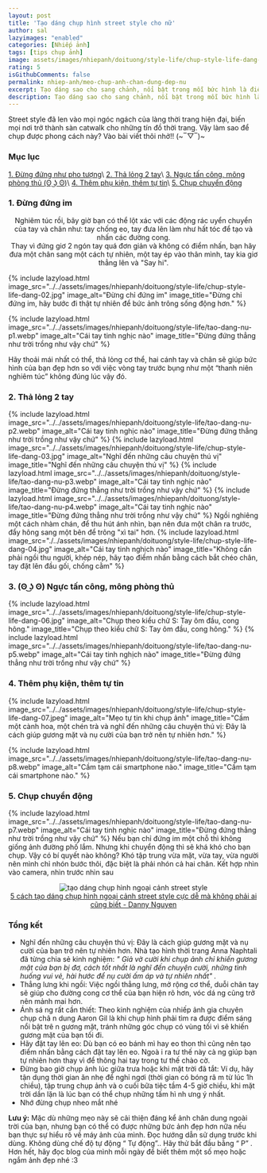 ```yaml
---
layout: post
title: 'Tạo dáng chụp hình street style cho nữ'
author: sal
lazyimages: "enabled"
categories: [Nhiếp ảnh]
tags: [tips chụp ảnh]
image: assets/images/nhiepanh/doituong/style-life/chup-style-life-dang-005.jpg
rating: 5
isGithubComments: false
permalink: nhiep-anh/meo-chup-anh-chan-dung-dep-nu
excerpt: Tạo dáng sao cho sang chảnh, nổi bật trong mỗi bức hình là điều quan tâm hàng đầu của các tín đồ “sống ảo”. Những gợi ý về tư thế tạo dáng cũng như trang phục sẽ giúp bạn có được bức ảnh đậm chất street style nghìn like.
description: Tạo dáng sao cho sang chảnh, nổi bật trong mỗi bức hình là điều quan tâm hàng đầu của các tín đồ “sống ảo”. Những gợi ý về tư thế tạo dáng cũng như trang phục sẽ giúp bạn có được bức ảnh đậm chất street style nghìn like.
---
```


Street style đã len vào mọi ngóc ngách của làng thời trang hiện đại, biến mọi nơi trở thành sàn catwalk cho những tín đồ thời trang. Vậy làm sao để chụp được phong cách này? Vào bài viết thôi nhở!! (~‾▽‾)~

### Mục lục

[1. Đừng đứng như pho tượng](#tip1)\\
[2. Thả lỏng 2 tay](#tip2)\\
[3. Ngực tấn công, mông phòng thủ (ʘ ͜ʖ ʘ)](#tip3)\\
[4. Thêm phụ kiện, thêm tự tin](#tip4)\\
[5. Chụp chuyển động](#tip5)

<a name="tip1"></a>
<h3>1. Đừng đứng im</h3>
<p style="text-align:center; ">
  Nghiêm túc rồi, bây giờ bạn có thể lột xác với các động rác uyển chuyển của tay và chân như: tay chống eo, tay đưa lên làm như hất tóc để tạo và nhấn các đường cong.<br>Thay vì đứng giơ 2 ngón tay quá đơn giản và không có điểm nhấn, bạn hãy đưa một chân sang một cách tự nhiên, một tay ép vào thân mình, tay kia giơ thẳng lên và "Say hi".<br>
</p>
{% include lazyload.html image_src="../../assets/images/nhiepanh/doituong/style-life/chup-style-life-dang-02.jpg" image_alt="Đừng chỉ đứng im" image_title="Đừng chỉ đứng im, hãy bước đi thật tự nhiên để bức ảnh trông sống động hơn." %}

{% include lazyload.html image_src="../../assets/images/nhiepanh/doituong/style-life/tao-dang-nu-p1.webp" image_alt="Cái tay tinh nghịc nào" image_title="Đừng đứng thẳng như trời trồng như vậy chứ" %}
<p>
Hãy thoải mái nhất có thể, thả lỏng cơ thể, hai cánh tay và chân sẽ giúp bức hình của bạn đẹp hơn so với việc vòng tay trước bụng như một “thanh niên nghiêm túc” không đúng lúc vậy đó.
</p>
<a name="tip2"></a>
<h3>2. Thả lỏng 2 tay</h3>
{% include lazyload.html image_src="../../assets/images/nhiepanh/doituong/style-life/tao-dang-nu-p2.webp" image_alt="Cái tay tinh nghịc nào" image_title="Đừng đứng thẳng như trời trồng như vậy chứ" %}
{% include lazyload.html image_src="../../assets/images/nhiepanh/doituong/style-life/chup-style-life-dang-03.jpg" image_alt="Nghĩ đến những câu chuyện thú vị" image_title="Nghĩ đến những câu chuyện thú vị" %}
{% include lazyload.html image_src="../../assets/images/nhiepanh/doituong/style-life/tao-dang-nu-p3.webp" image_alt="Cái tay tinh nghịc nào" image_title="Đừng đứng thẳng như trời trồng như vậy chứ" %}
{% include lazyload.html image_src="../../assets/images/nhiepanh/doituong/style-life/tao-dang-nu-p4.webp" image_alt="Cái tay tinh nghịc nào" image_title="Đừng đứng thẳng như trời trồng như vậy chứ" %}
Ngồi nghiêng một cách nhàm chán, để thu hút ánh nhìn, bạn nên đưa một chân ra trước, đẩy hông sang một bên để trông "xì tai" hơn.
{% include lazyload.html image_src="./../assets/images/nhiepanh/doituong/style-life/chup-style-life-dang-04.jpg" image_alt="Cái tay tinh nghịch nào" image_title="Không cần phải ngồi thu người, khép nép, hãy tạo điểm nhấn bằng cách bắt chéo chân, tay đặt lên đầu gối, chống cằm" %}
<a name="tip3"></a>
<h3>3. (ʘ ͜ʖ ʘ) Ngực tấn công, mông phòng thủ</h3>
{% include lazyload.html image_src="../../assets/images/nhiepanh/doituong/style-life/chup-style-life-dang-06.jpg" image_alt="Chụp theo kiểu chữ S: Tay ôm đầu, cong hông." image_title="Chụp theo kiểu chữ S: Tay ôm đầu, cong hông." %}
{% include lazyload.html image_src="../../assets/images/nhiepanh/doituong/style-life/tao-dang-nu-p5.webp" image_alt="Cái tay tinh nghịch nào" image_title="Đừng đứng thẳng như trời trồng như vậy chứ" %}
<a name="tip4"></a>
<h3>4. Thêm phụ kiện, thêm tự tin</h3>

{% include lazyload.html image_src="../../assets/images/nhiepanh/doituong/style-life/chup-style-life-dang-07.jpeg" image_alt="Mẹo tự tin khi chụp ảnh" image_title="Cầm một cành hoa, một chén trà và nghĩ đến những câu chuyện thú vị: Đây là cách giúp gương mặt và nụ cười của bạn trở nên tự nhiên hơn." %}

{% include lazyload.html image_src="../../assets/images/nhiepanh/doituong/style-life/tao-dang-nu-p8.webp" image_alt="Cầm tạm cái smartphone nào." image_title="Cầm tạm cái smartphone nào." %}
<a name="tip5"></a>
<h3>5. Chụp chuyển động</h3>
{% include lazyload.html image_src="../../assets/images/nhiepanh/doituong/style-life/tao-dang-nu-p7.webp" image_alt="Cái tay tinh nghịc nào" image_title="Đừng đứng thẳng như trời trồng như vậy chứ" %}
Nếu bạn chỉ đứng im một chỗ thì không giống ảnh đường phố lắm. Nhưng khi chuyển động thì sẽ khá khó cho bạn chụp. Vậy có bí quyết nào không?
Khó tập trung vừa mặt, vừa tay, vừa người nên mình chỉ nhón bước thôi, đặc biệt là phải nhón cả hai chân. Kết hợp nhìn vào camera, nhìn trước nhìn sau<br>
<p style="text-align:center; ">
  <img src="../../assets/images/nhiepanh/doituong/style-life/tao-dang-khi-chup-hinh-ngoai-canh.gif" alt="tạo dáng chụp hình ngoại cảnh street style"><br>
  <a href="https://www.youtube.com/watch?v=KYW6cbWfO7I">5 cách tạo dáng chụp hình ngoại cảnh street style cực dễ mà không phải ai cũng biết - Danny Nguyen</a>
</p>
<!--Lưu ý-->

### **Tổng kết**

*   Nghĩ đến những câu chuyện thú vị: Đây là cách giúp gương mặt và nụ cười của bạn trở nên tự nhiên hơn. Nhà tạo hình thời trang Anna Naphtali đã từng chia sẻ kinh nghiệm: _" Giả vờ cười khi chụp ảnh chỉ khiến gương mặt của bạn bị đơ, cách tốt nhất là nghĩ đến chuyện cười, những tình huống vui vẻ, hài hước để nụ cười ấm áp và tự nhiên nhất" ._
*   Thẳng lưng khi ngồi: Việc ngồi thẳng lưng, mở rộng cơ thể, duỗi chân tay sẽ giúp cho đường cong cơ thể của bạn hiện rõ hơn, vóc dá ng cũng trở nên mảnh mai hơn.
*   Ánh sá ng rất cần thiết: Theo kinh nghiệm của nhiếp ảnh gia chuyên chụp châ n dung Aaron Gil là khi chụp hình phải tìm ra được điểm sáng nổi bật trê n gương mặt, tránh những góc chụp có vùng tối vì sẽ khiến gương mặt của bạn tối đi.
*   Hãy đặt tay lên eo: Dù bạn có eo bánh mì hay eo thon thì cũng nên tạo điểm nhấn bằng cách đặt tay lên eo. Ngoà i ra tư thế này cà ng giúp bạn tự nhiên hơn thay vì để thõng hai tay trong tư thế chào cờ.
*   Đừng bao giờ chụp ảnh lúc giữa trưa hoặc khi mặt trời đã tắt:  Ví dụ, hãy tận dụng thời gian ăn nhẹ để nghỉ ngơi (thời gian có bóng râ m từ lúc 1h chiều), tập trung chụp ảnh và o cuối bữa tiệc tầm 4-5 giờ chiều, khi mặt trời dần lặn là lúc bạn có thể chụp những tấm hì nh ưng ý nhất.
*   Nhớ đừng chụp nheo mắt nhé

<p><strong>Lưu &yacute;:</strong> Mặc d&ugrave; những mẹo n&agrave;y sẽ cải thiện đ&aacute;ng kể ảnh ch&acirc;n dung ngo&agrave;i trời của bạn, nhưng bạn c&oacute; thể c&oacute; được những bức ảnh đẹp hơn nữa nếu bạn thực sự hiểu r&otilde; về m&aacute;y ảnh của m&igrave;nh. Đọc hướng dẫn sử dụng trước khi dùng. Kh&ocirc;ng d&ugrave;ng chế độ tự động &ldquo; Tự động&rdquo;.. H&atilde;y thử bắt đầu bằng &ldquo; P&rdquo; . Hơn hết, h&atilde;y đọc blog của m&igrave;nh mỗi ng&agrave;y để biết th&ecirc;m một số mẹo hoặc ngắm ảnh đẹp nh&eacute; :3</p>

<style>
.box,.row{display:flex}.box,table{width:100%}.box{align-items:center;justify-content:center;background:#aaa;margin:20px 0;min-height:200px;border:2px solid #ccc;color:#fff}.col-sm-8{padding-right:0;padding-left:0}.column,.row{padding:0 4px}.row{flex-wrap:wrap}.column{flex:25%;max-width:25%}.column img{margin-top:8px;vertical-align:middle;width:100%}@media screen and (max-width:800px){.column{flex:50%;max-width:50%}}table{border:1px solid #ccc;border-collapse:collapse;margin:0;padding:0;table-layout:fixed}table caption{font-size:1.5em;margin:.5em 0 .75em}table tr{background-color:#f8f8f8;border:1px solid #ddd;padding:.35em}table td,table th{padding:.625em;text-align:center}table th{font-size:.85em;letter-spacing:.1em;text-transform:uppercase}@media screen and (max-width:600px){.column{flex:100%;max-width:100%}table{border:0}table caption{font-size:1.3em}table thead{border:none;clip:rect(0 0 0 0);height:1px;margin:-1px;overflow:hidden;padding:0;position:absolute;width:1px}table tr{border-bottom:3px solid #ddd;display:block;margin-bottom:.625em}table td{border-bottom:1px solid #ddd;display:block;font-size:.8em;text-align:right}table td::before{content:attr(data-label);float:left;font-weight:700;text-transform:uppercase}table td:last-child{border-bottom:0}}
</style>


